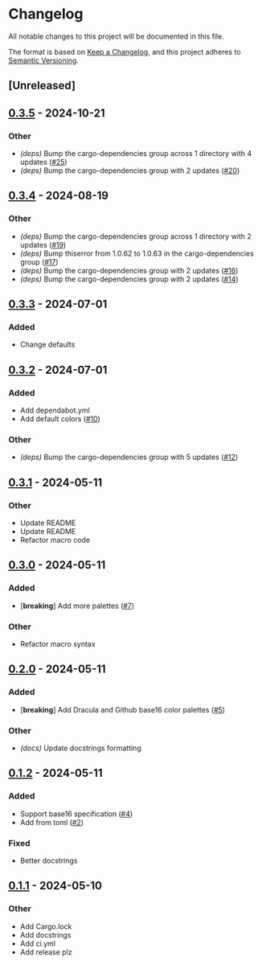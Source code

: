 # Changelog
All notable changes to this project will be documented in this file.

The format is based on [Keep a Changelog](https://keepachangelog.com/en/1.0.0/),
and this project adheres to [Semantic Versioning](https://semver.org/spec/v2.0.0.html).

## [Unreleased]

## [0.3.5](https://github.com/kdheepak/ratatui-base16/compare/v0.3.4...v0.3.5) - 2024-10-21

### Other

- *(deps)* Bump the cargo-dependencies group across 1 directory with 4 updates ([#25](https://github.com/kdheepak/ratatui-base16/pull/25))
- *(deps)* Bump the cargo-dependencies group with 2 updates ([#20](https://github.com/kdheepak/ratatui-base16/pull/20))

## [0.3.4](https://github.com/kdheepak/ratatui-base16/compare/v0.3.3...v0.3.4) - 2024-08-19

### Other
- *(deps)* Bump the cargo-dependencies group across 1 directory with 2 updates ([#19](https://github.com/kdheepak/ratatui-base16/pull/19))
- *(deps)* Bump thiserror from 1.0.62 to 1.0.63 in the cargo-dependencies group ([#17](https://github.com/kdheepak/ratatui-base16/pull/17))
- *(deps)* Bump the cargo-dependencies group with 2 updates ([#16](https://github.com/kdheepak/ratatui-base16/pull/16))
- *(deps)* Bump the cargo-dependencies group with 2 updates ([#14](https://github.com/kdheepak/ratatui-base16/pull/14))

## [0.3.3](https://github.com/kdheepak/ratatui-base16/compare/v0.3.2...v0.3.3) - 2024-07-01

### Added
- Change defaults

## [0.3.2](https://github.com/kdheepak/ratatui-base16/compare/v0.3.1...v0.3.2) - 2024-07-01

### Added
- Add dependabot.yml
- Add default colors ([#10](https://github.com/kdheepak/ratatui-base16/pull/10))

### Other
- *(deps)* Bump the cargo-dependencies group with 5 updates ([#12](https://github.com/kdheepak/ratatui-base16/pull/12))

## [0.3.1](https://github.com/kdheepak/ratatui-base16/compare/v0.3.0...v0.3.1) - 2024-05-11

### Other
- Update README
- Update README
- Refactor macro code

## [0.3.0](https://github.com/kdheepak/ratatui-base16/compare/v0.2.0...v0.3.0) - 2024-05-11

### Added
- [**breaking**] Add more palettes ([#7](https://github.com/kdheepak/ratatui-base16/pull/7))

### Other
- Refactor macro syntax

## [0.2.0](https://github.com/kdheepak/ratatui-base16/compare/v0.1.2...v0.2.0) - 2024-05-11

### Added
- [**breaking**] Add Dracula and Github base16 color palettes ([#5](https://github.com/kdheepak/ratatui-base16/pull/5))

### Other
- *(docs)* Update docstrings formatting

## [0.1.2](https://github.com/kdheepak/ratatui-base16/compare/v0.1.1...v0.1.2) - 2024-05-11

### Added
- Support base16 specification ([#4](https://github.com/kdheepak/ratatui-base16/pull/4))
- Add from toml ([#2](https://github.com/kdheepak/ratatui-base16/pull/2))

### Fixed
- Better docstrings

## [0.1.1](https://github.com/kdheepak/ratatui-base16/compare/v0.1.0...v0.1.1) - 2024-05-10

### Other
- Add Cargo.lock
- Add docstrings
- Add ci.yml
- Add release plz
